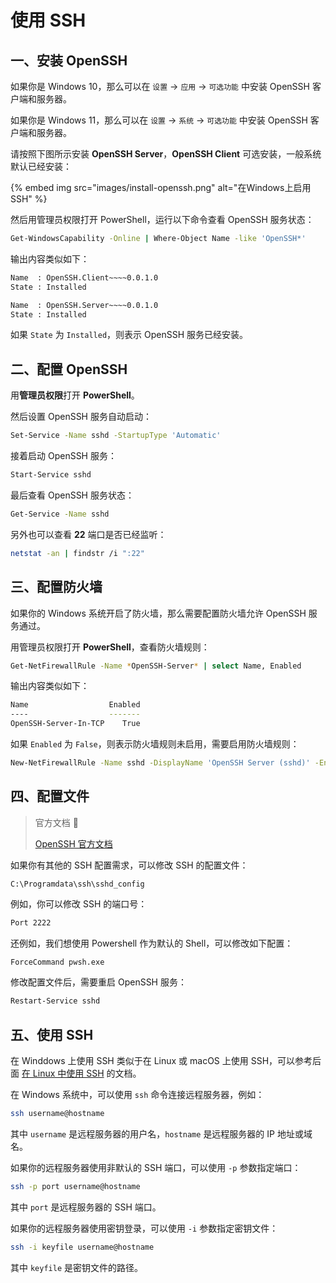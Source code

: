 # 使用 SSH

## 一、安装 OpenSSH

如果你是 Windows 10，那么可以在 `设置` -> `应用` -> `可选功能` 中安装 OpenSSH 客户端和服务器。

如果你是 Windows 11，那么可以在 `设置` -> `系统` -> `可选功能` 中安装 OpenSSH 客户端和服务器。

请按照下图所示安装 **OpenSSH Server**，**OpenSSH Client** 可选安装，一般系统默认已经安装：

{% embed img src="images/install-openssh.png" alt="在Windows上启用SSH" %}

然后用管理员权限打开 PowerShell，运行以下命令查看 OpenSSH 服务状态：

```sh
Get-WindowsCapability -Online | Where-Object Name -like 'OpenSSH*'
```

输出内容类似如下：

```sh
Name  : OpenSSH.Client~~~~0.0.1.0
State : Installed

Name  : OpenSSH.Server~~~~0.0.1.0
State : Installed
```

如果 `State` 为 `Installed`，则表示 OpenSSH 服务已经安装。

## 二、配置 OpenSSH

用**管理员权限**打开 **PowerShell**。

然后设置 OpenSSH 服务自动启动：

```sh
Set-Service -Name sshd -StartupType 'Automatic'
```

接着启动 OpenSSH 服务：

```sh
Start-Service sshd
```

最后查看 OpenSSH 服务状态：

```sh
Get-Service -Name sshd
```

另外也可以查看 **22** 端口是否已经监听：

```sh
netstat -an | findstr /i ":22"
```

## 三、配置防火墙

如果你的 Windows 系统开启了防火墙，那么需要配置防火墙允许 OpenSSH 服务通过。

用管理员权限打开 **PowerShell**，查看防火墙规则：

```sh
Get-NetFirewallRule -Name *OpenSSH-Server* | select Name, Enabled
```

输出内容类似如下：

```sh
Name                  Enabled
----                  -------
OpenSSH-Server-In-TCP    True
```

如果 `Enabled` 为 `False`，则表示防火墙规则未启用，需要启用防火墙规则：

```sh
New-NetFirewallRule -Name sshd -DisplayName 'OpenSSH Server (sshd)' -Enabled True -Direction Inbound -Protocol TCP -Action Allow -LocalPort 22
```

## 四、配置文件

> 官方文档 📝
>
> [OpenSSH 官方文档](https://man.openbsd.org/sshd_config)

如果你有其他的 SSH 配置需求，可以修改 SSH 的配置文件：

```
C:\Programdata\ssh\sshd_config
```

例如，你可以修改 SSH 的端口号：

```sh
Port 2222
```

还例如，我们想使用 Powershell 作为默认的 Shell，可以修改如下配置：

```sh
ForceCommand pwsh.exe
```

修改配置文件后，需要重启 OpenSSH 服务：

```sh
Restart-Service sshd
```

## 五、使用 SSH

在 Winddows 上使用 SSH 类似于在 Linux 或 macOS 上使用 SSH，可以参考后面 [在 Linux 中使用 SSH](../linux/ssh.md) 的文档。

在 Windows 系统中，可以使用 `ssh` 命令连接远程服务器，例如：

```sh
ssh username@hostname
```

其中 `username` 是远程服务器的用户名，`hostname` 是远程服务器的 IP 地址或域名。

如果你的远程服务器使用非默认的 SSH 端口，可以使用 `-p` 参数指定端口：

```sh
ssh -p port username@hostname
```

其中 `port` 是远程服务器的 SSH 端口。

如果你的远程服务器使用密钥登录，可以使用 `-i` 参数指定密钥文件：

```sh
ssh -i keyfile username@hostname
```

其中 `keyfile` 是密钥文件的路径。
